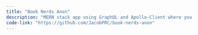 ```yaml
---
title: "Book Nerds Anon"
description: "MERN stack app using GraphQL and Apollo-Client where you can create books and then other users can write paragraphs and comments"
code-link: "https://github.com/JacobPRC/book-nerds-anon"
---
```

